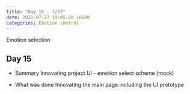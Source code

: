 ```yaml
---
title: "Day 15 - 7/27"
date: 2021-07-27 19:05:00 +0900
categories: Emotion control
---
```

Emotion selection
## **Day 15**

- Summary
Innovating project UI - emotion select scheme (mock)

- What was done
Innovating the main page including the UI prototype

